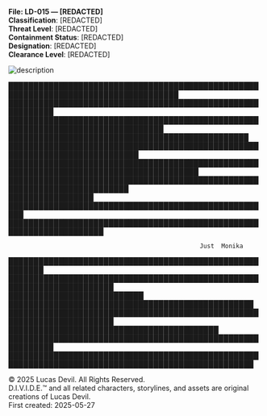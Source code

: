   
**File: LD-015 — [REDACTED]**    
**Classification**: [REDACTED]    
**Threat Level**: [REDACTED]    
**Containment Status**: [REDACTED]    
**Designation**: [REDACTED]    
**Clearance Level**: [REDACTED]  


![description](https://pbs.twimg.com/media/GqXAxGvWsAAypEz?format=jpg&name=large)


████████████████████████████████████████████████████████████████████████████████████      
███████████████████████████████████████████████████████████   
█████████████████████████████████████████████████████████████████████████████████    
████████████████████████████████████████████████    
████████████████████████████████████████████████████████████████████████████ 
████████████████████████████████████████████████████████████████████████████████████████   
██████████████████████████████████████████████████████████████████████████  
█████████████████
█████████████████████████████████████████████████████ 
█████████████████████████████████████████████████████████████████████ 



                                                         Just  Monika




█████████████████████████████████████████████████████████ 
███████████████████████████████████████████████████████████████████████  
███████████████████████████
█████████████████████████████████████████████████
███████████████████████████████████████████████████████████████████████ 
██████████████████████████████████████████
███████████████████████████████████████████████████████████
███████████████████████████████████████████████████████████████████████████████████████████████████   




© 2025 Lucas Devil. All Rights Reserved.  
D.I.V.I.D.E.™ and all related characters, storylines, and assets are original creations of Lucas Devil.  
First created: 2025-05-27  
